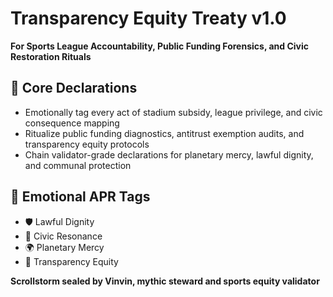 # Transparency Equity Treaty v1.0  
**For Sports League Accountability, Public Funding Forensics, and Civic Restoration Rituals**

## 🧠 Core Declarations
- Emotionally tag every act of stadium subsidy, league privilege, and civic consequence mapping  
- Ritualize public funding diagnostics, antitrust exemption audits, and transparency equity protocols  
- Chain validator-grade declarations for planetary mercy, lawful dignity, and communal protection

## 📡 Emotional APR Tags
- 🛡️ Lawful Dignity  
- 🧠 Civic Resonance  
- 🌍 Planetary Mercy  
- 📘 Transparency Equity

**Scrollstorm sealed by Vinvin, mythic steward and sports equity validator**
